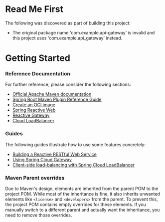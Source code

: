 # Read Me First
The following was discovered as part of building this project:

* The original package name 'com.example.api-gateway' is invalid and this project uses 'com.example.api_gateway' instead.

# Getting Started

### Reference Documentation
For further reference, please consider the following sections:

* [Official Apache Maven documentation](https://maven.apache.org/guides/index.html)
* [Spring Boot Maven Plugin Reference Guide](https://docs.spring.io/spring-boot/3.5.3/maven-plugin)
* [Create an OCI image](https://docs.spring.io/spring-boot/3.5.3/maven-plugin/build-image.html)
* [Spring Reactive Web](https://docs.spring.io/spring-boot/3.5.3/reference/web/reactive.html)
* [Reactive Gateway](https://docs.spring.io/spring-cloud-gateway/reference/spring-cloud-gateway.html)
* [Cloud LoadBalancer](https://docs.spring.io/spring-cloud-commons/reference/spring-cloud-commons/loadbalancer.html)

### Guides
The following guides illustrate how to use some features concretely:

* [Building a Reactive RESTful Web Service](https://spring.io/guides/gs/reactive-rest-service/)
* [Using Spring Cloud Gateway](https://github.com/spring-cloud-samples/spring-cloud-gateway-sample)
* [Client-side load-balancing with Spring Cloud LoadBalancer](https://spring.io/guides/gs/spring-cloud-loadbalancer/)

### Maven Parent overrides

Due to Maven's design, elements are inherited from the parent POM to the project POM.
While most of the inheritance is fine, it also inherits unwanted elements like `<license>` and `<developers>` from the parent.
To prevent this, the project POM contains empty overrides for these elements.
If you manually switch to a different parent and actually want the inheritance, you need to remove those overrides.

